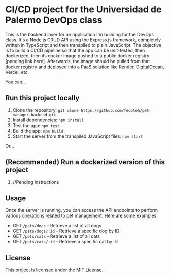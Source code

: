 # CI/CD project for the Universidad de Palermo DevOps class


This is the backend layer for an application I'm building for the DevOps class. It's a Node.js CRUD API using the Express.js framework, completely written in TypeScript and then transpiled to plain JavaScript. The objective is to build a CI/CD pipeline so that the app can be unit-tested, then dockerized, then its docker image pushed to a public docker registry [pending link here]. Afterwards, the image should be pulled from that docker registry and deployed into a PaaS solution like Render, DigitalOcean, Vercel, etc.

You can...

## Run this project locally

1. Clone the repository: `git clone https://github.com/fedoteh/pet-manager-backend.git`
2. Install dependencies: `npm install`
3. Test the app: `npm test`
4. Build the app: `npm build`
4. Start the server from the transpiled JavaScript files: `npm start`

Or...

## (Recommended) Run a dockerized version of this project

1. //Pending instructions

## Usage

Once the server is running, you can access the API endpoints to perform various operations related to pet management. Here are some examples:

- GET `/pets/dogs` - Retrieve a list of all dogs
- GET `/pets/dogs/:id` - Retrieve a specific dog by ID
- GET `/pets/cats` - Retrieve a list of all cats
- GET `/pets/cats/:id` - Retrieve a specific cat by ID


## License

This project is licensed under the [MIT License](./LICENSE).

